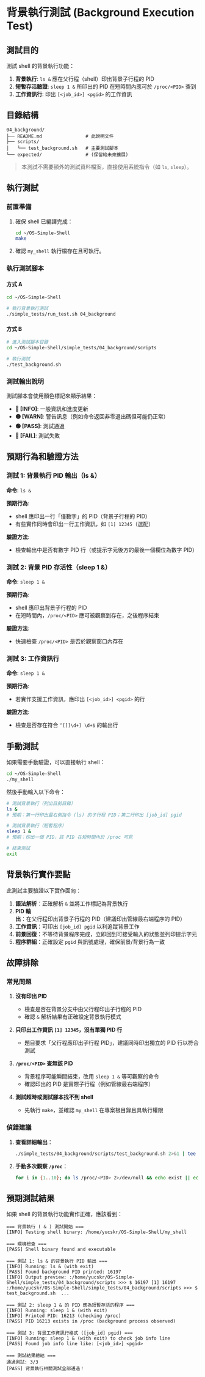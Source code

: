 # 背景執行測試 (Background Execution Test)
## 測試目的

測試 shell 的背景執行功能：

1. **背景執行**: `ls &` 應在父行程（shell）印出背景子行程的 PID
2. **短暫存活驗證**: `sleep 1 &` 所印出的 PID 在短時間內應可於 `/proc/<PID>` 查到
3. **工作資訊行**: 印出 `[<job_id>] <pgid>` 的工作資訊

## 目錄結構
```
04_background/
├── README.md                # 此說明文件
├── scripts/
│   └── test_background.sh   # 主要測試腳本
└── expected/                # (保留給未來擴展)
```

> 本測試不需要額外的測試資料檔案，直接使用系統指令（如 `ls`, `sleep`）。

## 執行測試
### 前置準備
1. 確保 shell 已編譯完成：
   ```bash
   cd ~/OS-Simple-Shell
   make
   ```

2. 確認 `my_shell` 執行檔存在且可執行。

### 執行測試腳本

#### 方式 A

```bash
cd ~/OS-Simple-Shell

# 執行背景執行測試
./simple_tests/run_test.sh 04_background
```

#### 方式 B

```bash
# 進入測試腳本目錄
cd ~/OS-Simple-Shell/simple_tests/04_background/scripts

# 執行測試
./test_background.sh
```

### 測試輸出說明

測試腳本會使用顏色標記來顯示結果：

- **🔵 [INFO]**: 一般資訊和進度更新
- **🟡 [WARN]**: 警告訊息（例如命令返回非零退出碼但可能仍正常）
- **🟢 [PASS]**: 測試通過
- **🔴 [FAIL]**: 測試失敗

## 預期行為和驗證方法

### 測試 1: 背景執行 PID 輸出（ls &）

**命令**: `ls &`

**預期行為**:
- shell 應印出一行「僅數字」的 PID（背景子行程的 PID）
- 有些實作同時會印出一行工作資訊，如 `[1] 12345`（選配）

**驗證方法**:
- 檢查輸出中是否有數字 PID 行（或提示字元後方的最後一個欄位為數字 PID）

### 測試 2: 背景 PID 存活性（sleep 1 &）

**命令**: `sleep 1 &`

**預期行為**:
- shell 應印出背景子行程的 PID
- 在短時間內，`/proc/<PID>` 應可被觀察到存在，之後程序結束

**驗證方法**:
- 快速檢查 `/proc/<PID>` 是否於觀察窗口內存在

### 測試 3: 工作資訊行

**命令**: `sleep 1 &`

**預期行為**:
- 若實作支援工作資訊，應印出 `[<job_id>] <pgid>` 的行

**驗證方法**:
- 檢查是否存在符合 `^[[]\d+] \d+$` 的輸出行

## 手動測試
如果需要手動驗證，可以直接執行 shell：
```bash
cd ~/OS-Simple-Shell
./my_shell
```

然後手動輸入以下命令：

```bash
# 測試背景執行（列出目前目錄）
ls &
# 預期：第一行印出最右側指令 (ls) 的子行程 PID；第二行印出 [job_id] pgid

# 測試背景執行（短暫程序）
sleep 1 &
# 預期：印出一個 PID，該 PID 在短時間內於 /proc 可見

# 結束測試
exit
```

## 背景執行實作要點

此測試主要驗證以下實作面向：

1. **語法解析**：正確解析 `&` 並將工作標記為背景執行
2. **PID 輸出**：在父行程印出背景子行程的 PID（建議印出管線最右端程序的 PID）
3. **工作資訊**：可印出 `[job_id] pgid` 以利追蹤背景工作
4. **前景回復**：不等待背景程序完成，立即回到可接受輸入的狀態並列印提示字元
5. **程序群組**：正確設定 `pgid` 與訊號處理，確保前景/背景行為一致

## 故障排除
### 常見問題

1. **沒有印出 PID**  
   - 檢查是否在背景分支中由父行程印出子行程的 PID
   - 確認 `&` 解析結果有正確設定背景執行模式

2. **只印出工作資訊 `[1] 12345`，沒有單獨 PID 行**  
   - 題目要求「父行程應印出子行程 PID」，建議同時印出獨立的 PID 行以符合測試

3. **`/proc/<PID>` 查無該 PID**  
   - 背景程序可能瞬間結束，改用 `sleep 1 &` 等可觀察的命令
   - 確認印出的 PID 是實際子行程（例如管線最右端程序）

4. **測試超時或測試腳本找不到 shell**  
   - 先執行 `make`，並確認 `my_shell` 在專案根目錄且具執行權限

### 偵錯建議

1. **查看詳細輸出**：
   ```bash
   ./simple_tests/04_background/scripts/test_background.sh 2>&1 | tee background_test_log.txt
   ```

2. **手動多次觀察 `/proc`**：
   ```bash
   for i in {1..10}; do ls /proc/<PID> 2>/dev/null && echo exist || echo missing; sleep 0.05; done
   ```

## 預期測試結果
如果 shell 的背景執行功能實作正確，應該看到：
```
=== 背景執行 ( & ) 測試開始 ===
[INFO] Testing shell binary: /home/yucskr/OS-Simple-Shell/my_shell

=== 環境檢查 ===
[PASS] Shell binary found and executable

=== 測試 1: ls & 的背景執行 PID 輸出 ===
[INFO] Running: ls & (with exit)
[PASS] Found background PID printed: 16197
[INFO] Output preview: :/home/yucskr/OS-Simple-Shell/simple_tests/04_background/scripts >>> $ 16197 [1] 16197 :/home/yucskr/OS-Simple-Shell/simple_tests/04_background/scripts >>> $ test_background.sh  ...

=== 測試 2: sleep 1 & 的 PID 應為短暫存活的程序 ===
[INFO] Running: sleep 1 & (with exit)
[INFO] Printed PID: 16213 (checking /proc)
[PASS] PID 16213 exists in /proc (background process observed)

=== 測試 3: 背景工作資訊行格式 ([job_id] pgid) ===
[INFO] Running: sleep 1 & (with exit) to check job info line
[PASS] Found job info line like: [<job_id>] <pgid>

=== 測試結果總結 ===
通過測試: 3/3
[PASS] 背景執行相關測試全部通過！
```
